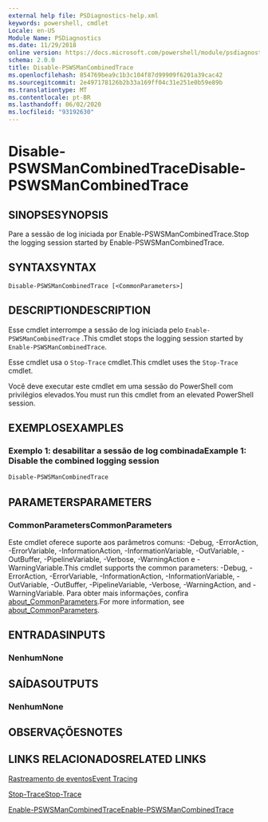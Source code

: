 ```yaml
---
external help file: PSDiagnostics-help.xml
keywords: powershell, cmdlet
Locale: en-US
Module Name: PSDiagnostics
ms.date: 11/29/2018
online version: https://docs.microsoft.com/powershell/module/psdiagnostics/disable-pswsmancombinedtrace?view=powershell-7.1&WT.mc_id=ps-gethelp
schema: 2.0.0
title: Disable-PSWSManCombinedTrace
ms.openlocfilehash: 854769bea9c1b3c104f87d99909f6201a39cac42
ms.sourcegitcommit: 2e497178126b2b33a169ff04c31e251e0b59e89b
ms.translationtype: MT
ms.contentlocale: pt-BR
ms.lasthandoff: 06/02/2020
ms.locfileid: "93192630"
---
```

# <span data-ttu-id="25087-103">Disable-PSWSManCombinedTrace</span><span class="sxs-lookup"><span data-stu-id="25087-103">Disable-PSWSManCombinedTrace</span></span>

## <span data-ttu-id="25087-104">SINOPSE</span><span class="sxs-lookup"><span data-stu-id="25087-104">SYNOPSIS</span></span>
<span data-ttu-id="25087-105">Pare a sessão de log iniciada por Enable-PSWSManCombinedTrace.</span><span class="sxs-lookup"><span data-stu-id="25087-105">Stop the logging session started by Enable-PSWSManCombinedTrace.</span></span>

## <span data-ttu-id="25087-106">SYNTAX</span><span class="sxs-lookup"><span data-stu-id="25087-106">SYNTAX</span></span>

```
Disable-PSWSManCombinedTrace [<CommonParameters>]
```

## <span data-ttu-id="25087-107">DESCRIPTION</span><span class="sxs-lookup"><span data-stu-id="25087-107">DESCRIPTION</span></span>

<span data-ttu-id="25087-108">Esse cmdlet interrompe a sessão de log iniciada pelo `Enable-PSWSManCombinedTrace` .</span><span class="sxs-lookup"><span data-stu-id="25087-108">This cmdlet stops the logging session started by `Enable-PSWSManCombinedTrace`.</span></span>

<span data-ttu-id="25087-109">Esse cmdlet usa o `Stop-Trace` cmdlet.</span><span class="sxs-lookup"><span data-stu-id="25087-109">This cmdlet uses the `Stop-Trace` cmdlet.</span></span>

<span data-ttu-id="25087-110">Você deve executar este cmdlet em uma sessão do PowerShell com privilégios elevados.</span><span class="sxs-lookup"><span data-stu-id="25087-110">You must run this cmdlet from an elevated PowerShell session.</span></span>

## <span data-ttu-id="25087-111">EXEMPLOS</span><span class="sxs-lookup"><span data-stu-id="25087-111">EXAMPLES</span></span>

### <span data-ttu-id="25087-112">Exemplo 1: desabilitar a sessão de log combinada</span><span class="sxs-lookup"><span data-stu-id="25087-112">Example 1: Disable the combined logging session</span></span>

```powershell
Disable-PSWSManCombinedTrace
```

## <span data-ttu-id="25087-113">PARAMETERS</span><span class="sxs-lookup"><span data-stu-id="25087-113">PARAMETERS</span></span>

### <span data-ttu-id="25087-114">CommonParameters</span><span class="sxs-lookup"><span data-stu-id="25087-114">CommonParameters</span></span>

<span data-ttu-id="25087-115">Este cmdlet oferece suporte aos parâmetros comuns: -Debug, -ErrorAction, -ErrorVariable, -InformationAction, -InformationVariable, -OutVariable, -OutBuffer, -PipelineVariable, -Verbose, -WarningAction e -WarningVariable.</span><span class="sxs-lookup"><span data-stu-id="25087-115">This cmdlet supports the common parameters: -Debug, -ErrorAction, -ErrorVariable, -InformationAction, -InformationVariable, -OutVariable, -OutBuffer, -PipelineVariable, -Verbose, -WarningAction, and -WarningVariable.</span></span> <span data-ttu-id="25087-116">Para obter mais informações, confira [about_CommonParameters](https://go.microsoft.com/fwlink/?LinkID=113216).</span><span class="sxs-lookup"><span data-stu-id="25087-116">For more information, see [about_CommonParameters](https://go.microsoft.com/fwlink/?LinkID=113216).</span></span>

## <span data-ttu-id="25087-117">ENTRADAS</span><span class="sxs-lookup"><span data-stu-id="25087-117">INPUTS</span></span>

### <span data-ttu-id="25087-118">Nenhum</span><span class="sxs-lookup"><span data-stu-id="25087-118">None</span></span>

## <span data-ttu-id="25087-119">SAÍDAS</span><span class="sxs-lookup"><span data-stu-id="25087-119">OUTPUTS</span></span>

### <span data-ttu-id="25087-120">Nenhum</span><span class="sxs-lookup"><span data-stu-id="25087-120">None</span></span>

## <span data-ttu-id="25087-121">OBSERVAÇÕES</span><span class="sxs-lookup"><span data-stu-id="25087-121">NOTES</span></span>

## <span data-ttu-id="25087-122">LINKS RELACIONADOS</span><span class="sxs-lookup"><span data-stu-id="25087-122">RELATED LINKS</span></span>

[<span data-ttu-id="25087-123">Rastreamento de eventos</span><span class="sxs-lookup"><span data-stu-id="25087-123">Event Tracing</span></span>](/windows/desktop/ETW/event-tracing-portal)

[<span data-ttu-id="25087-124">Stop-Trace</span><span class="sxs-lookup"><span data-stu-id="25087-124">Stop-Trace</span></span>](stop-trace.md)

[<span data-ttu-id="25087-125">Enable-PSWSManCombinedTrace</span><span class="sxs-lookup"><span data-stu-id="25087-125">Enable-PSWSManCombinedTrace</span></span>](Enable-PSWSManCombinedTrace.md)

